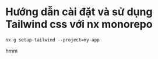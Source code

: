 # Hướng dẫn cài đặt và sử dụng Tailwind css với nx monorepo

`nx g setup-tailwind --project=my-app`

hmm
